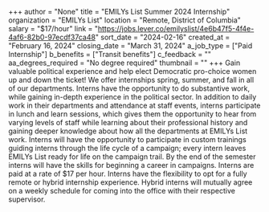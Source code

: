 +++
author = "None"
title = "EMILYs List Summer 2024 Internship"
organization = "EMILYs List"
location = "Remote, District of Columbia"
salary = "$17/hour"
link = "https://jobs.lever.co/emilyslist/4e6b47f5-4f4e-4af6-82b0-97ecdf37ca48"
sort_date = "2024-02-16"
created_at = "February 16, 2024"
closing_date = "March 31, 2024"
a_job_type = ["Paid Internship"]
b_benefits = ["Transit benefits"]
c_feedback = ""
aa_degrees_required = "No degree required"
thumbnail = ""
+++
Gain valuable political experience and help elect Democratic pro-choice women up and down the ticket! We offer internships spring, summer, and fall in all of our departments. Interns have the opportunity to do substantive work, while gaining in-depth experience in the political sector. In addition to daily work in their departments and attendance at staff events, interns participate in lunch and learn sessions, which gives them the opportunity to hear from varying levels of staff while learning about their professional history and gaining deeper knowledge about how all the departments at EMILYs List work. Interns will have the opportunity to participate in custom trainings guiding interns through the life cycle of a campaign; every intern leaves EMILYs List ready for life on the campaign trail. By the end of the semester interns will have the skills for beginning a career in campaigns. Interns are paid at a rate of $17 per hour. Interns have the flexibility to opt for a fully remote or hybrid internship experience. Hybrid interns will mutually agree on a weekly schedule for coming into the office with their respective supervisor.